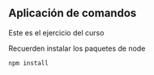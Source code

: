 ## Aplicación de comandos

Este es el ejercicio del curso

Recuerden instalar los paquetes de node

``````
npm install
``````